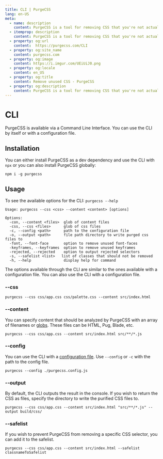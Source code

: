 ```yaml
---
title: CLI | PurgeCSS
lang: en-US
meta:
  - name: description
    content: PurgeCSS is a tool for removing CSS that you're not actually using in your project. You can use its command line interface to use it as part of your development workflow.
  - itemprop: description
    content: PurgeCSS is a tool for removing CSS that you're not actually using in your project. You can use its command line interface to use it as part of your development workflow.
  - property: og:url
    content:  https://purgecss.com/CLI
  - property: og:site_name
    content: purgecss.com
  - property: og:image
    content: https://i.imgur.com/UEiUiJ0.png
  - property: og:locale
    content: en_US
  - property: og:title
    content: Remove unused CSS - PurgeCSS
  - property: og:description
    content: PurgeCSS is a tool for removing CSS that you're not actually using in your project. You can use its command line interface to use it as part of your development workflow.
---
```


# CLI

PurgeCSS is available via a Command Line Interface. You can use the CLI by itself or with a configuration file.

## Installation

You can either install PurgeCSS as a dev dependency and use the CLI with `npx` or you can also install PurgeCSS globally:

```text
npm i -g purgecss
```

## Usage

To see the available options for the CLI: `purgecss --help`

```text
Usage: purgecss --css <css> --content <content> [options]

Options:
  -con, --content <files>  glob of content files
  -css, --css <files>      glob of css files
  -c, --config <path>      path to the configuration file
  -o, --output <path>      file path directory to write purged css files to
  -font, --font-face       option to remove unused font-faces
  -keyframes, --keyframes  option to remove unused keyframes
  -rejected, --rejected    option to output rejected selectors
  -s, --safelist <list>   list of classes that should not be removed
  -h, --help               display help for command
```

The options available through the CLI are similar to the ones available with a configuration file. You can also use the CLI with a configuration file.

### --css

```text
purgecss --css css/app.css css/palette.css --content src/index.html
```

### --content

You can specify content that should be analyzed by PurgeCSS with an array of filenames or [globs](https://github.com/isaacs/node-glob/blob/master/README.md#glob-primer). These files can be HTML, Pug, Blade, etc.

```text
purgecss --css css/app.css --content src/index.html src/**/*.js
```

### --config

You can use the CLI with a [configuration file](configuration.md). Use `--config` or `-c` with the path to the config file.

```text
purgecss --config ./purgecss.config.js
```

### --output

By default, the CLI outputs the result in the console. If you wish to return the CSS as files, specify the directory to write the purified CSS files to.

```text
purgecss --css css/app.css --content src/index.html "src/**/*.js" --output build/css/
```

### --safelist

If you wish to prevent PurgeCSS from removing a specific CSS selector, you can add it to the safelist.

```text
purgecss --css css/app.css --content src/index.html --safelist classnameToSafelist
```

